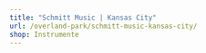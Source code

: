 ```yaml
---
title: "Schmitt Music | Kansas City"
url: /overland-park/schmitt-music-kansas-city/
shop: Instrumente
---
```

